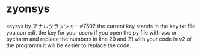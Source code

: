 # zyonsys
keysys by アナルクラッシャー#7502
the current key stands in the key.txt file you can edit the key for your users if you open the py file with vsc or pycharm and replace the numbers in line 20 and 21 with your code in v2 of the programm it will be easier to replace the code.
